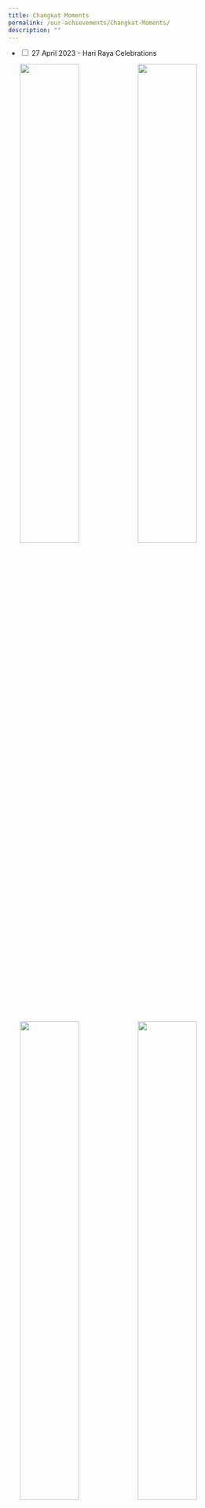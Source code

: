 ```yaml
---
title: Changkat Moments
permalink: /our-achievements/Changkat-Moments/
description: ""
---
```

<ul class="jekyllcodex_accordion">

	
	
<li><input id="accordion23" type="checkbox">
<label for="accordion23">27 April 2023 - Hari Raya Celebrations</label>
<div>
<p><img style="width:50%;float:left" src="/images/Changkat%20Moment/hrs202304.jpeg"><img style="width:50%;float:left" src="/images/Changkat%20Moment/hrs202303.jpeg"><img style="width:50%;float:left" src="/images/Changkat%20Moment/hrs202302.jpeg"><img style="width:50%;float:left" src="/images/Changkat%20Moment/hrs202301.jpeg"><img></p>
</div></li>
	
	
<li><input id="accordion22" type="checkbox">
<label for="accordion22">6 April 2023 - Speech Day and Student Leaders Investiture</label>
<div>
<p><img style="width:50%;float:left" src="/images/Changkat%20Moment/sd202304.jpeg"><img style="width:50%;float:left" src="/images/Changkat%20Moment/sd202303.jpeg"><img style="width:50%;float:left" src="/images/Changkat%20Moment/sd202302.jpeg"><img style="width:50%;float:left" src="/images/Changkat%20Moment/sd202301.jpeg"><img></p>
</div></li>
	

	
<li><input id="accordion21" type="checkbox">
<label for="accordion21">10 March 2023 - Annual Cross Country</label>
<div>
<p><img style="width:50%;float:left" src="/images/Changkat%20Moment/acc202304.jpeg"><img style="width:50%;float:left" src="/images/Changkat%20Moment/acc202303.jpeg"><img style="width:50%;float:left" src="/images/Changkat%20Moment/acc202302.jpeg"><img style="width:50%;float:left" src="/images/Changkat%20Moment/acc202301.jpeg"><img></p>
</div></li>


<li><input id="accordion1" type="checkbox">
<label for="accordion1">26 October 2022 - Aviation Day</label>
<div>
<p><img style="width:50%;float:left" src="/images/Changkat%20Moment/ad01.jpg"><img style="width:50%;float:left" src="/images/Changkat%20Moment/ad02.jpg"><img style="width:50%;float:left" src="/images/Changkat%20Moment/ad03.jpg"><img style="width:50%;float:left" src="/images/Changkat%20Moment/ad04.jpg"><img></p>
</div></li>

<li><input id="accordion2" type="checkbox">
<label for="accordion2">21 October 2022 - Deepavali Celebration</label>
<div>
<p><img style="width:50%;float:left" src="/images/Changkat%20Moment/DC3.jpg"><img style="width:50%;float:left" src="/images/Changkat%20Moment/DC4.jpg"><img style="width:50%;float:left" src="/images/Changkat%20Moment/dc1.jpg"><img style="width:50%;float:left" src="/images/Changkat%20Moment/dc2.jpg"><img></p>
</div></li>

<li><input id="accordion3" type="checkbox">
<label for="accordion3">31 August 2022 - Teacher's Day Celebration</label>
<div>
<p><img style="width:50%;float:left" src="/images/Changkat%20Moment/TD202201.jpg"><img style="width:50%;float:left" src="/images/Changkat%20Moment/TD202202.jpg"><img style="width:50%;float:left" src="/images/Changkat%20Moment/TD202203.jpg"><img style="width:50%;float:left" src="/images/Changkat%20Moment/TD202204.jpg"><img></p>
</div></li>
	
<li><input id="accordion4" type="checkbox">
<label for="accordion4">9 Aug - National Day Observance Ceremony 2022</label>
<div>
<p><img style="width:50%;float:left" src="/images/Changkat%20Moment/ND202201.jpg"><img style="width:50%;float:left" src="/images/Changkat%20Moment/ND202202.jpg"><img style="width:50%;float:left" src="/images/Changkat%20Moment/ND202203.jpg"><img style="width:50%;float:left" src="/images/Changkat%20Moment/ND202204.jpg"><img></p>
</div></li>

<li><input id="accordion5" type="checkbox">
<label for="accordion5">8 August 2022 - National Day Celebration</label>
<div>
<p><img style="width:50%;float:left" src="/images/Changkat%20Moment/NDC202201.jpg"><img style="width:50%;float:left" src="/images/Changkat%20Moment/NDC202202.jpg"><img style="width:50%;float:left" src="/images/Changkat%20Moment/NDC202203.jpg"><img style="width:50%;float:left" src="/images/Changkat%20Moment/NDC202204.jpg"><img></p>
</div></li>

<li><input id="accordion6" type="checkbox">
<label for="accordion6">18 July 2022 - Racial Harmony Day</label>
<div>
<p><img style="width:50%;float:left" src="/images/Changkat%20Moment/RHD202201.jpg"><img style="width:50%;float:left" src="/images/Changkat%20Moment/RHD202202.jpg"><img style="width:50%;float:left" src="/images/Changkat%20Moment/RHD202203.jpg"><img style="width:50%;float:left" src="/images/Changkat%20Moment/RHD202204.jpg"><img></p>
</div></li>
				 
<li><input id="accordion7" type="checkbox">
<label for="accordion7">1 June 2022 - Aircraft Structure Repair Workshop</label>
<div>
<p><img style="width:50%;float:left" src="/images/Changkat%20Moment/ASRW202201.jpg"><img style="width:50%;float:left" src="/images/Changkat%20Moment/ASRW202202.jpg"><img style="width:50%;float:left" src="/images/Changkat%20Moment/ASRW202203.jpg"><img style="width:50%;float:left" src="/images/Changkat%20Moment/ASRW202204.jpg"></p>
</div></li>

<li><input id="accordion8" type="checkbox">
<label for="accordion8">14 February 2022 - Total Defence Day</label>
<div>
<p><img style="width:50%;float:left" src="/images/Total%20Defence%20Pix%202.jpeg"><img style="width:50%" src="/images/Total%20Defence%20pix%203.jpeg"><img style="width:50%;float:left" src="/images/Total%20Defence%20Pix%201.png"><img style="width:50%" src="/images/Total%20Defence%20Pix%204.jpeg"></p>		
</div></li>

<li><input id="accordion9" type="checkbox">
<label for="accordion9">31 January 2022 - CNY Celebration</label>
<div>			
<p><img style="width:50%;float:left" src="/images/CNY%20Pix%203.jpeg"><img style="width:50%" src="/images/CNY%20Pix%201.jpg"><img style="width:50%;float:left" src="/images/CNY%20Pix%202.jpeg"><img style="width:50%" src="/images/CNY%20Pix%204.jpeg"></p>
</div></li>

<li><input id="accordion10" type="checkbox">
<label for="accordion10">4 January 2022 - &nbsp;Kickstart 2022</label>
<div>
<p><img style="width:50%;float:left" src="/images/IMG_1957.jpeg"><img style="width:50%" src="/images/IMG_1898.jpeg"><img style="width:50%;float:left" src="/images/IMG_1887.jpeg"><img style="width:50%" src="/images/IMG_1913.jpeg"></p>
</div></li>

<li><input id="accordion11" type="checkbox">
<label for="accordion11">28 October 2021 – Deepavali celebration </label>
<div>
<p><img style="width:50%;float:left" src="/images/Deepavali%201.jpeg"><img style="width:50%" src="/images/Deepavali%202.jpeg"><img style="width:50%;float:left" src="/images/Deepavali%203.jpeg"><img style="width:50%" src="/images/Deepavali%204.jpeg"></p>				
</div></li>

<li><input id="accordion12" type="checkbox">
<label for="accordion12">2 September 2021 - Teacher's Day Celebration</label>
<div><p><img style="width:50%;float:left" src="/images/DSC04440.jpeg"><img style="width:50%" src="/images/DSC04456.jpeg"><img style="width:50%;float:left" src="/images/DSC04462.jpeg"><img style="width:50%" src="/images/DSC04475.jpeg"></p>
</div></li>

<li><input id="accordion13" type="checkbox">
<label for="accordion13">29 October 2021 – Changkateer featured in RIA 89.7fm&nbsp;</label>
<div><p><img style="width:50%" src="/images/RIA%20897FM.jpg"></p>
</div></li>

<li><input id="accordion14" type="checkbox">
<label for="accordion14">6 August 2021 – National Day Celebrations</label>
<div>
<p><img style="width:50%;float:left" src="/images/DSC04425.jpeg"><img style="width:50%" src="/images/DSC04433.jpeg"><img style="width:50%;float:left" src="/images/DSC04423.jpeg"><img style="width:50%" src="/images/IMG_1420.jpeg"></p>	
</div></li>

<li><input id="accordion15" type="checkbox">
<label for="accordion15">21 July 2021 – Racial Harmony Day</label>
<div><p><img style="width:50%;float:left" src="/images/RHD1.jpeg"><img style="width:50%" src="/images/RHD2.jpeg"></p>
</div></li>


<li><input id="accordion16" type="checkbox">
<label for="accordion16">1 July 2021 - NCC Day</label>
<div><p>The NCC Day is observed on 1 July 2021 which coincides with Singapore Armed Forces (SAF) Day. The event commemorates the founding of the SAF on 1 July.<br>Congratulations to the following cadets from our school who will be receiving the Outstanding Cadet Award:<br>Master Sergeant Alfred Seetoh Xiao An from the NCC Air Boys<br>Master Sergeant Nur Natasha Binte Mohamed Riduwan from the NCC Air Girls</p>
<p><img style="width:50%;float:left" src="/images/Alfred%20Seeto.jpeg"><img style="width:50%" src="/images/Nur%20Natasha.jpeg"><img style="width:50%;float:left" src="/images/IMG_1184.jpeg"><img style="width:50%" src="/images/IMG_1185.jpeg"></p>
</div></li>

<li><input id="accordion17" type="checkbox">
<label for="accordion17">16 February 2021 - Total Defence Day</label>
<div>
<p>Changkateers commemorating Total Defence Week through games and insightful sharing sessions</p>
<p><img style="width:50%;float:left" src="/images/TDD2021-1.jpeg"><img style="width:50%" src="/images/TDD2021-2.jpeg"><img style="width:50%;float:left" src="/images/TDD2021-3.jpeg"><img style="width:50%" src="/images/TDD2021-4.jpeg"><img style="width:50%;float:left" src="/images/TDD2021-5.jpeg"></p>
</div></li>

<li><input id="accordion18" type="checkbox">
<label for="accordion18">11 February 2021 - Chinese New Year Celebration</label>
<div><p>Changkateers ushering in the Year of the Ox. 牛年大吉!</p>
<p><img style="width:33%;float:left" src="/images/DSC_0444.jpeg"><img style="width:33%;float:left" src="/images/DSC_0477.jpeg"><img style="width:33%" src="/images/DSC_0536.jpeg"><img style="width:50%" src="/images/IMG_0130.jpeg"></p>
</div></li>

<li><input id="accordion19" type="checkbox">
<label for="accordion19">8 February 2021- Mother Tongue Fortnight</label>
<div><p>Changkateers having fun at the various activity booth.</p>
<p><img style="width:50%;float:left" src="/images/IMG_0503.jpeg"><img style="width:50%;float:left" src="/images/IMG_0515.jpeg"><img style="width:50%;float:left" src="/images/IMG_0555.jpeg"><img style="width:50%" src="/images/IMG_0519.jpeg"></p>	
</div></li>

<li><input id="accordion20" type="checkbox">
<label for="accordion20">4 January - Kickstart ! Programme</label>
<div><p>Our Secondary one students getting to know their classmates better through various activities.</p>
<p><img style="width:50%;float:left" src="/images/1.jpeg"><img style="width:50%" src="/images/2.jpeg"><img style="width:50%;float:left" src="/images/3.jpeg"><img style="width:50%" src="/images/4.jpeg"></p>
<p>Secondary 3 students enjoying their time in Camp Courage.</p>
<p><img style="width:50%;float:left" src="/images/5.jpeg"><img style="width:50%" src="/images/6.jpeg"><img style="width:50%;float:left" src="/images/7.jpeg"><img style="width:50%" src="/images/8.jpeg"></p></div></li></ul>